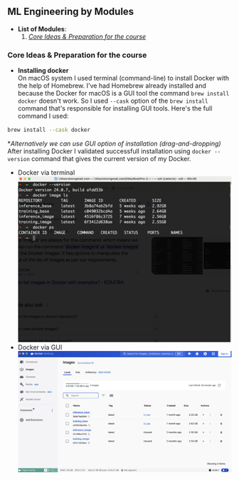 ## ML Engineering by Modules
- **List of Modules**:
    1. [*Core Ideas & Preparation for the course*](#core-ideas)
    


### <a name="core-ideas">Core Ideas & Preparation for the course</a>
- **Installing docker** <br>
On macOS system I used terminal (command-line) to install Docker with the help of Homebrew. I've had Homebrew already installed and because the Docker for macOS is a GUI tool the command `brew install docker` doesn't work. So I used `--cask` option of the `brew install` command that's responsible for installing GUI tools. Here's the full command I used:
```bash
brew install --cask docker
```
**Alternatively we can use GUI option of installation (drag-and-dropping)*
After installing Docker I validated successfull installation using ```docker --version``` command that gives the current version of my Docker.
- Docker via terminal![](Module1/docker_terminal.jpg)
- Docker via GUI![](Module1/docker_gui.jpg)